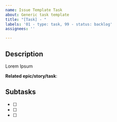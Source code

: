 ```yaml
---
name: Issue Template Task
about: Generic task template
title: "[Task] - "
labels: '01 - type: task, 99 - status: backlog'
assignees: ''

---
```


## Description

Lorem Ipsum

**Related epic/story/task**: <!-- to complete #{task id} -->

## Subtasks <!-- if needed -->

- [ ]
- [ ]
- [ ]
